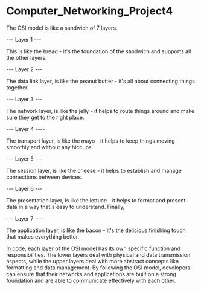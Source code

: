 # Computer_Networking_Project4


The OSI model is like a sandwich of 7 layers.


--- Layer 1 ---

This is like the bread - it's the foundation of the sandwich and supports all the other layers.

--- Layer 2 --- 

The data link layer, is like the peanut butter - it's all about connecting things together. 

--- Layer 3 --- 

The network layer, is like the jelly - it helps to route things around and make sure they get to the right place. 

--- Layer 4 ---- 

The transport layer, is like the mayo - it helps to keep things moving smoothly and without any hiccups.


--- Layer 5 ---

The session layer, is like the cheese - it helps to establish and manage connections between devices.

--- Layer 6 ---

The presentation layer, is like the lettuce - it helps to format and present data in a way that's easy to understand. Finally,


--- Layer 7 ----

The application layer, is like the bacon - it's the delicious finishing touch that makes everything better.

In code, each layer of the OSI model has its own specific function and responsibilities. The lower layers deal with physical and data transmission aspects, while the upper layers deal with more abstract concepts like formatting and data management. By following the OSI model, developers can ensure that their networks and applications are built on a strong foundation and are able to communicate effectively with each other.
